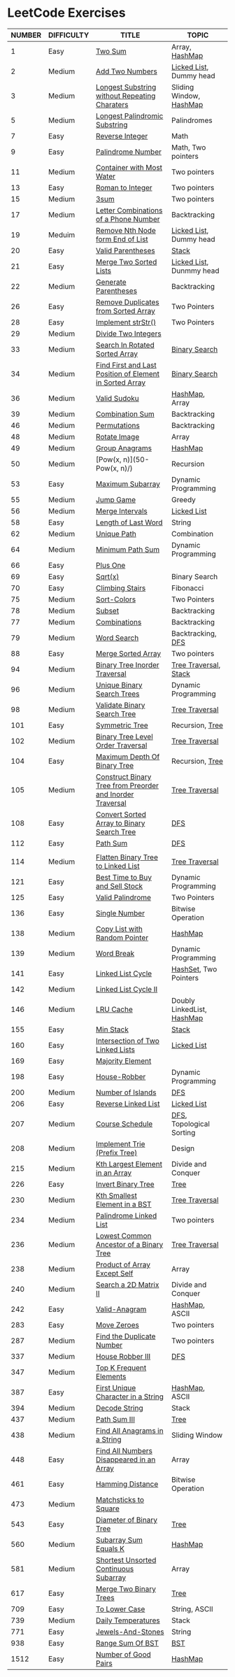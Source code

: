 # LeetCode Exercises

| NUMBER | DIFFICULTY | TITLE                                                        | TOPIC                                                        |
| ------ | ---------- | ------------------------------------------------------------ | ------------------------------------------------------------ |
| 1      | Easy       | [Two Sum](01-Two-Sum/)                                       | Array, [HashMap](../Algorithms/Abstract-Data-Type/Map/)      |
| 2      | Medium     | [Add Two Numbers](02-Add-Two-Numbers/)                       | [Licked List](../Algorithms/Abstract-Data-Type/List/LinkedList.md), Dummy head |
| 3      | Medium     | [Longest Substring without Repeating Charaters](03-Longest-Substring-Without-Repeating-Char/) | Sliding Window, [HashMap](../Algorithms/Abstract-Data-Type/Map/) |
| 5      | Medium     | [Longest Palindromic Substring](05-Longest-Palindromic-Substring/) | Palindromes                                                  |
| 7      | Easy       | [Reverse Integer](07-Reverse-Integer/)                       | Math                                                         |
| 9      | Easy       | [Palindrome Number](09-Palindrome-Number/)                   | Math, Two pointers                                           |
| 11     | Medium     | [Container with Most Water](11-Container-with-Most-Water/)   | Two pointers                                                 |
| 13     | Easy       | [Roman to Integer](13-Roman-to-Integer)                      | Two pointers                                                 |
| 15     | Medium     | [3sum](15-3sum/)                                             | Two pointers                                                 |
| 17     | Medium     | [Letter Combinations of a Phone Number](17-Letter-Combinations-Phone-Number) | Backtracking                                                 |
| 19     | Meduim     | [Remove Nth Node form End of List](19-Remove-Nth-Node-From-End-Of-List) | [Licked List](../Algorithms/Abstract-Data-Type/List/LinkedList.md), Dummy head |
| 20     | Easy       | [Valid Parentheses](20-Valid-Parentheses/)                   | [Stack](../Algorithms/Abstract-Data-Type/Stack/)             |
| 21     | Easy       | [Merge Two Sorted Lists](21-Merge-Two-Sorted-Lists/)         | [Licked List](../Algorithms/Abstract-Data-Type/List/LinkedList.md), Dunmmy head |
| 22     | Medium     | [Generate Parentheses](22-Generate-Parentheses/)             | Backtracking                                                 |
| 26     | Easy       | [Remove Duplicates from Sorted Array](26-Remove-Duplicates-from-Sorted-Array/) | Two Pointers                                                 |
| 28     | Easy       | [Implement strStr()](28-Implement-strStr()/)                 | Two Pointers                                                 |
| 29     | Medium     | [Divide Two Integers](29-Divide-Two-Integers/)               |                                                              |
| 33     | Medium     | [Search In Rotated Sorted Array](33-Search-In-Rotated-Sorted-Array/) | [Binary Search](../Algorithms/Search/README.md/#Binary-Search) |
| 34     | Medium     | [Find First and Last Position of Element in Sorted Array](34-Find-First-and-Last-Position-of-Element-in-Sorted-Array) | [Binary Search](../Algorithms/Search/README.md/#Binary-Search) |
| 36     | Medium     | [Valid Sudoku](36-Valid-Sudoku/)                             | [HashMap](../Algorithms/Abstract-Data-Type/Map/), Array      |
| 39     | Medium     | [Combination Sum](39-Combination-Sum/)                       | Backtracking                                                 |
| 46     | Medium     | [Permutations](46-Permutations/)                             | Backtracking                                                 |
| 48     | Medium     | [Rotate Image](48-Rotate-Image)                              | Array                                                        |
| 49     | Medium     | [Group Anagrams](49-Group-Anagrams)                          | [HashMap](../Algorithms/Abstract-Data-Type/Map/)             |
| 50     | Medium     | [Pow(x, n)](50-Pow(x, n)/)                                   | Recursion                                                    |
| 53     | Easy       | [Maximum Subarray](53-Maximum-Subarray/)                     | Dynamic Programming                                          |
| 55     | Medium     | [Jump Game](55-Jump-Game/)                                   | Greedy                                                       |
| 56     | Medium     | [Merge Intervals](56-Merge-Intervals)                        | [Licked List](../Algorithms/Abstract-Data-Type/List/LinkedList.md) |
| 58     | Easy       | [Length of Last Word](58-Length-Of-Last-Word/)               | String                                                       |
| 62     | Medium     | [Unique Path](62-Unique-Path)                                | Combination                                                  |
| 64     | Medium     | [Minimum Path Sum](64-Minimum-Path-Sum)                      | Dynamic Programming                                          |
| 66     | Easy       | [Plus One](66-Plus-One/)                                     |                                                              |
| 69     | Easy       | [Sqrt(x)](69-Sqrt(x)/)                                       | Binary Search                                                |
| 70     | Easy       | [Climbing Stairs](70-Climbing-Stairs)                        | Fibonacci                                                    |
| 75     | Medium     | [Sort-Colors](75-Sort-Colors)                                | Two Pointers                                                 |
| 78     | Medium     | [Subset](78-Subsets/)                                        | Backtracking                                                 |
| 77     | Medium     | [Combinations](77-Combinations/)                             | Backtracking                                                 |
| 79     | Medium     | [Word Search](79-Word-Search/)                               | Backtracking, [DFS](../Algorithms/Search/README.md/#Depth-First-Search) |
| 88     | Easy       | [Merge Sorted Array](88-Merge-Sorted-Array/)                 | Two pointers                                                 |
| 94     | Medium     | [Binary Tree Inorder Traversal](94-Binary-Tree-Inorder-Traversal) | [Tree Traversal](../Algorithm/Search/#Tree-Traversal), [Stack](../Algorithms/Abstract-Data-Type/Stack/) |
| 96     | Medium     | [Unique Binary Search Trees](96-Unique-Bianray-Search-Trees/) | Dynamic Programming                                          |
| 98     | Medium     | [Validate Binary Search Tree](98-Validate-Binary-Search-Tree) | [Tree Traversal](../Algorithm/Search/#Tree-Traversal)        |
| 101    | Easy       | [Symmetric Tree](101-Symmetric-Tree/)                        | Recursion, [Tree](../Algorithms/Abstract-Data-Type/Tree/)    |
| 102    | Medium     | [Binary Tree Level Order Traversal](102-Binary-Tree-Level-Order-Traversal) | [Tree Traversal](../Algorithm/Search/#Tree-Traversal)        |
| 104    | Easy       | [Maximum Depth Of Binary Tree](104-Maximum-Depth-Of-Binary-Tree/) | Recursion, [Tree](../Algorithms/Abstract-Data-Type/Tree/)    |
| 105    | Medium     | [Construct Binary Tree from Preorder and Inorder Traversal](105-Construct-Binary-Tree-from-Preorder-and-Inorder-Traversal/) | [Tree Traversal](../Algorithm/Search/#Tree-Traversal)        |
| 108    | Easy       | [Convert Sorted Array to Binary Search Tree](108-Convert-Sorted-Array-to-Binary-Search-Tree/) | [DFS](../Algorithms/Search/README.md/#Depth-First-Search)    |
| 112    | Easy       | [Path Sum](112-Path-Sum/)                                    | [DFS](../Algorithms/Search/README.md/#Depth-First-Search)    |
|        |            |                                                              |                                                              |
| 114    | Medium     | [Flatten Binary Tree to Linked List](114-Flatten-Binary-Tree-to-Linked-List/) | [Tree Traversal](../Algorithm/Search/#Tree-Traversal)        |
| 121    | Easy       | [Best Time to Buy and Sell Stock](121-Best-Time-to-Buy-and-Sell-Stock/) | Dynamic Programming                                          |
| 125    | Easy       | [Valid Palindrome](125-Valid-Palindrome/)                    | Two Pointers                                                 |
| 136    | Easy       | [Single Number](136-Single-Number)                           | Bitwise Operation                                            |
| 138    | Medium     | [Copy List with Random Pointer](138-Copy-List-with-Random-Pointer/) | [HashMap](../Algorithms/Abstract-Data-Type/Map/)             |
| 139    | Medium     | [Word Break](139-Word-Break/)                                | Dynamic Programming                                          |
| 141    | Easy       | [Linked List Cycle](141-Linked-List-Cycle/)                  | [HashSet](../Algorithms/Abstract-Data-Type/Set/), Two Pointers |
| 142    | Medium     | [Linked List Cycle II](142-Linked-List-Cycle-II/)            |                                                              |
| 146    | Medium     | [LRU Cache](146-LRU-Cache/)                                  | Doubly LinkedList, [HashMap](../Algorithms/Abstract-Data-Type/Map/) |
| 155    | Easy       | [Min Stack](155-Min-Stack/)                                  | [Stack](../Algorithms/Abstract-Data-Type/Stack/)             |
| 160    | Easy       | [Intersection of Two Linked Lists](160-Intersection-of-Two-Linked-Lists/) | [Licked List](../Algorithms/Abstract-Data-Type/List/LinkedList.md) |
| 169    | Easy       | [Majority Element](169-Majority-Element/)                    |                                                              |
| 198    | Easy       | [House-Robber](198-House-Robber/)                            | Dynamic Programming                                          |
| 200    | Medium     | [Number of Islands](200-Number-of-Islands/)                  | [DFS](../Algorithms/Search/README.md/#Depth-First-Search)    |
| 206    | Easy       | [Reverse Linked List](206-Reverse-Linked-List)               | [Licked List](../Algorithms/Abstract-Data-Type/List/LinkedList.md) |
| 207    | Medium     | [Course Schedule](207-Course-Schedule/)                      | [DFS](../Algorithms/Search/README.md/#Depth-First-Search), Topological Sorting |
| 208    | Medium     | [Implement Trie (Prefix Tree)](208-Implement-Trie-(Prefix-Tree)/) | Design                                                       |
| 215    | Medium     | [Kth Largest Element in an Array](215-Kth-Largest-Element-in-an-Array/) | Divide and Conquer                                           |
| 226    | Easy       | [Invert Binary Tree](226-Invert-Binary-Tree/)                | [Tree](../Algorithms/Abstract-Data-Type/Tree/)               |
| 230    | Medium     | [Kth Smallest Element in a BST](230-Kth-Smallest-Element-in-a-BST/) | [Tree Traversal](../Algorithm/Search/#Tree-Traversal)        |
| 234    | Medium     | [Palindrome Linked List](234-Palindrome-Linked-List)         | Two pointers                                                 |
| 236    | Medium     | [Lowest Common Ancestor of a Binary Tree](236-Lowest-Common-Ancestor-of-a-Binary-Tree/) | [Tree Traversal](../Algorithm/Search/#Tree-Traversal)        |
| 238    | Medium     | [Product of Array Except Self](238-Product-of-Array-Except-Self/) | Array                                                        |
| 240    | Medium     | [Search a 2D Matrix II](240-Search-a-2D-Matrix-II/)          | Divide and Conquer                                           |
| 242    | Easy       | [Valid-Anagram](242-Valid-Anagram/)                          | [HashMap](../Algorithms/Abstract-Data-Type/Map/), ASCII      |
| 283    | Easy       | [Move Zeroes](283-Move-Zeroes/)                              | Two pointers                                                 |
| 287    | Medium     | [Find the Duplicate Number](287-Find-the-Duplicate-Number/)  | Two pointers                                                 |
| 337    | Medium     | [House Robber III](337-House-Robber-III/)                    | [DFS](../Algorithms/Search/README.md/#Depth-First-Search)    |
| 347    | Medium     | [Top K Frequent Elements](347-Top-K-Frequent-Elements/)      |                                                              |
| 387    | Easy       | [First Unique Character in a String](387-First-Unique-Character-In-String/) | [HashMap](../Algorithms/Abstract-Data-Type/Map/), ASCII      |
| 394    | Medium     | [Decode String](394-Decode-String/)                          | Stack                                                        |
| 437    | Medium     | [Path Sum III](437-Path-Sum-III/)                            | [Tree](../Algorithms/Abstract-Data-Type/Tree/)               |
| 438    | Medium     | [Find All Anagrams in a String](438-Find-All-Anagrams-in-a-String/) | Sliding Window                                               |
| 448    | Easy       | [Find All Numbers Disappeared in an Array](448-Find-All-Numbers-Disappeared-in-an-Array/) | Array                                                        |
| 461    | Easy       | [Hamming Distance](461-Hamming-Distance/)                    | Bitwise Operation                                            |
| 473    | Medium     | [Matchsticks to Square](473-Matchsticks-to-Square/)          |                                                              |
| 543    | Easy       | [Diameter of Binary Tree](543-Diameter-of-Binary-Tree/)      | [Tree](../Algorithms/Abstract-Data-Type/Tree/)               |
| 560    | Medium     | [Subarray Sum Equals K](560-Subarray-Sum-Equals-K/)          | [HashMap](../Algorithms/Abstract-Data-Type/Map/)             |
| 581    | Medium     | [Shortest Unsorted Continuous Subarray](581-Shortest-Unsorted-Continuous-Subarray/) | Array                                                        |
| 617    | Easy       | [Merge Two Binary Trees](617-Merge-Two-Binary-Trees/)        | [Tree](../Algorithms/Abstract-Data-Type/Tree/)               |
| 709    | Easy       | [To Lower Case](709-To-Lower-Case/)                          | String, ASCII                                                |
| 739    | Medium     | [Daily Temperatures](739-Daily-Temperatures/)                | Stack                                                        |
| 771    | Easy       | [Jewels-And-Stones](771-Jewels-And-Stones/)                  | String                                                       |
| 938    | Easy       | [Range Sum Of BST](938-Range-Sum-Of-BST/)                    | [BST](../Algorithm/Abstract-Data-Type/Tree/Binary-Search-Tree.md) |
| 1512   | Easy       | [Number of Good Pairs](1512-Number-of-Good-Pairs/)           | [HashMap](../Algorithms/Abstract-Data-Type/Map/)             |

